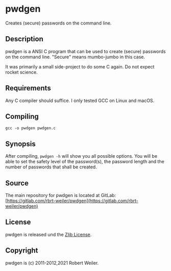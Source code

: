 # pwdgen

Creates (secure) passwords on the command line.

## Description

pwdgen is a ANSI C program that can be used to create (secure) passwords on the command line. "Secure" means mumbo-jumbo in this case.

It was primarily a small side-project to do some C again. Do not expect rocket science.

## Requirements

Any C compiler should suffice. I only tested GCC on Linux and macOS.

## Compiling

`gcc -o pwdgen pwdgen.c`

## Synopsis

After compiling, `pwdgen -h` will show you all possible options. You will be able to set the safety level of the password(s), the password length and the number of passwords that shall be created.

## Source

The main repository for pwdgen is located at GitLab: [https://gitlab.com/rbrt-weiler/pwdgen](https://gitlab.com/rbrt-weiler/pwdgen)

## License

pwdgen is released und the [Zlib License](http://opensource.org/licenses/Zlib).

## Copyright

pwdgen is (c) 2011-2012,2021 Robert Weiler.
